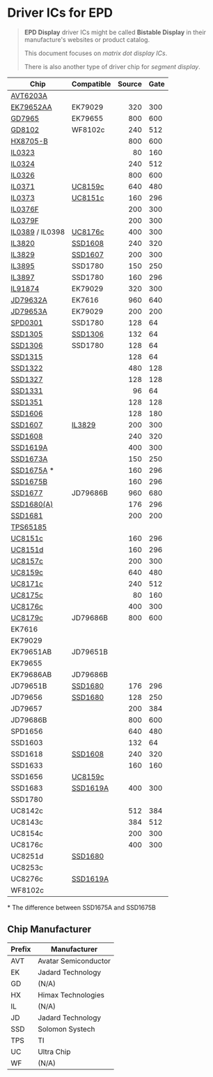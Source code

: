 # Driver ICs for EPD

> **EPD Display** driver ICs might be called **Bistable Display** in their manufacture's websites or product catalog.
>
> This document focuses on _matrix dot display ICs_.
>
> There is also another type of driver chip for _segment display_.

| Chip                          | Compatible               | Source | Gate |
| ----------------------------- | ------------------------ | -----: | ---- |
| [AVT6203A](AVT6203A.pdf)      |                          |        |      |
| [EK79652AA](EK79652AA.pdf)    | EK79029                  |    320 | 300  |
| [GD7965](GD7965.pdf)          | EK79655                  |    800 | 600  |
| [GD8102](GD8102.pdf)          | WF8102c                  |    240 | 512  |
| [HX8705-B](HX8705-B.pdf)      |                          |    800 | 600  |
| [IL0323](IL0323.pdf)          |                          |     80 | 160  |
| [IL0324](IL0324.pdf)          |                          |    240 | 512  |
| [IL0326](IL0326.pdf)          |                          |    800 | 600  |
| [IL0371](IL0371.pdf)          | [UC8159c](UC8159c.pdf)   |    640 | 480  |
| [IL0373](IL0373.pdf)          | [UC8151c](UC8151c.pdf)   |    160 | 296  |
| [IL0376F](IL0376F.pdf)        |                          |    200 | 300  |
| [IL0379F](IL0379F.pdf)        |                          |    200 | 300  |
| [IL0389](IL0389.pdf) / IL0398 | [UC8176c](UC8176c.pdf)   |    400 | 300  |
| [IL3820](IL3820.pdf)          | [SSD1608](SSD1608.pdf)   |    240 | 320  |
| [IL3829](IL3829.pdf)          | [SSD1607](SSD1607.pdf)   |    200 | 300  |
| [IL3895](IL3895.pdf)          | SSD1780                  |    150 | 250  |
| [IL3897](IL3897.pdf)          | SSD1780                  |    160 | 296  |
| [IL91874](IL91874.pdf)        | EK79029                  |    320 | 300  |
| [JD79632A](JD79632A.pdf)      | EK7616                   |    960 | 640  |
| [JD79653A](JD79653A.pdf)      | EK79029                  |    200 | 200  |
| [SPD0301](SPD0301.pdf)        | SSD1780                  |    128 | 64   |
| [SSD1305](SSD1305.pdf)        | [SSD1306](SSD1306.pdf)   |    132 | 64   |
| [SSD1306](SSD1306.pdf)        | SSD1780                  |    128 | 64   |
| [SSD1315](SSD1315.pdf)        |                          |    128 | 64   |
| [SSD1322](SSD1322.pdf)        |                          |    480 | 128  |
| [SSD1327](SSD1327.pdf)        |                          |    128 | 128  |
| [SSD1331](SSD1331.pdf)        |                          |     96 | 64   |
| [SSD1351](SSD1351.pdf)        |                          |    128 | 128  |
| [SSD1606](SSD1606.pdf)        |                          |    128 | 180  |
| [SSD1607](SSD1607.pdf)        | [IL3829](IL3829.pdf)     |    200 | 300  |
| [SSD1608](SSD1608.pdf)        |                          |    240 | 320  |
| [SSD1619A](SSD1619A.pdf)      |                          |    400 | 300  |
| [SSD1673A](SSD1673A.pdf)      |                          |    150 | 250  |
| [SSD1675A](SSD1675A.pdf) \*   |                          |    160 | 296  |
| [SSD1675B](SSD1675B.pdf)      |                          |    160 | 296  |
| [SSD1677](SSD1677.pdf)        | JD79686B                 |    960 | 680  |
| [SSD1680(A)](SSD1680.pdf)     |                          |    176 | 296  |
| [SSD1681](SSD1681.pdf)        |                          |    200 | 200  |
| [TPS65185](TPS65185.pdf)      |                          |        |      |
| [UC8151c](UC8151c.pdf)        |                          |    160 | 296  |
| [UC8151d](UC8151d.pdf)        |                          |    160 | 296  |
| [UC8157c](UC8157c.pdf)        |                          |    200 | 300  |
| [UC8159c](UC8159c.pdf)        |                          |    640 | 480  |
| [UC8171c](UC8171c.pdf)        |                          |    240 | 512  |
| [UC8175c](UC8175c.pdf)        |                          |     80 | 160  |
| [UC8176c](UC8176c.pdf)        |                          |    400 | 300  |
| [UC8179c](UC8179c.pdf)        | JD79686B                 |    800 | 600  |
| EK7616                        |                          |        |      |
| EK79029                       |                          |        |      |
| EK79651AB                     | JD79651B                 |        |      |
| EK79655                       |                          |        |      |
| EK79686AB                     | JD79686B                 |        |      |
| JD79651B                      | [SSD1680](SSD1680.pdf)   |    176 | 296  |
| JD79656                       | [SSD1680](SSD1680.pdf)   |    128 | 250  |
| JD79657                       |                          |    200 | 384  |
| JD79686B                      |                          |    800 | 600  |
| SPD1656                       |                          |    640 | 480  |
| SSD1603                       |                          |    132 | 64   |
| SSD1618                       | [SSD1608](SSD1608.pdf)   |    240 | 320  |
| SSD1633                       |                          |    160 | 160  |
| SSD1656                       | [UC8159c](UC8159c.pdf)   |        |      |
| SSD1683                       | [SSD1619A](SSD1619A.pdf) |    400 | 300  |
| SSD1780                       |                          |        |      |
| UC8142c                       |                          |    512 | 384  |
| UC8143c                       |                          |    384 | 512  |
| UC8154c                       |                          |    200 | 300  |
| UC8176c                       |                          |    400 | 300  |
| UC8251d                       | [SSD1680](SSD1680.pdf)   |        |      |
| UC8253c                       |                          |        |      |
| UC8276c                       | [SSD1619A](SSD1619A.pdf) |        |      |
| WF8102c                       |                          |        |      |

\* The difference between SSD1675A and SSD1675B

## Chip Manufacturer

| Prefix | Manufacturer         |
| ------ | -------------------- |
| AVT    | Avatar Semiconductor |
| EK     | Jadard Technology    |
| GD     | (N/A)                |
| HX     | Himax Technologies   |
| IL     | (N/A)                |
| JD     | Jadard Technology    |
| SSD    | Solomon Systech      |
| TPS    | TI                   |
| UC     | Ultra Chip           |
| WF     | (N/A)                |
